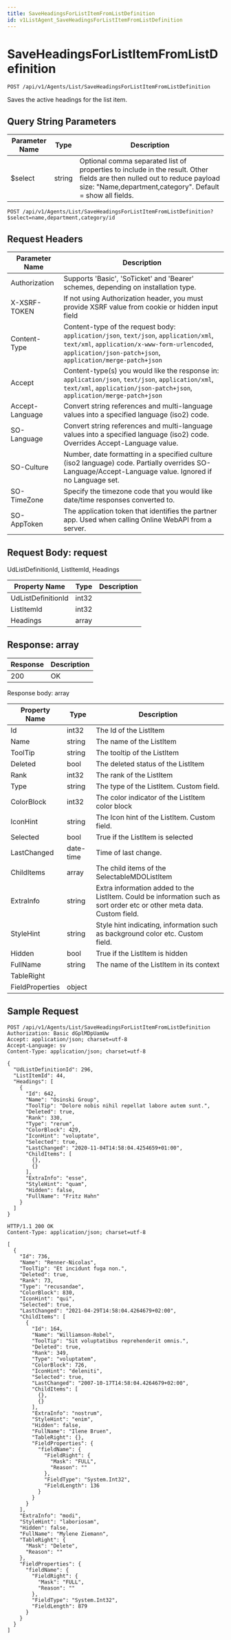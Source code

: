 ```yaml
---
title: SaveHeadingsForListItemFromListDefinition
id: v1ListAgent_SaveHeadingsForListItemFromListDefinition
---
```


# SaveHeadingsForListItemFromListDefinition

```http
POST /api/v1/Agents/List/SaveHeadingsForListItemFromListDefinition
```

Saves the active headings for the list item.







## Query String Parameters

| Parameter Name | Type |  Description |
|----------------|------|--------------|
| $select | string |  Optional comma separated list of properties to include in the result. Other fields are then nulled out to reduce payload size: "Name,department,category". Default = show all fields. |

```http
POST /api/v1/Agents/List/SaveHeadingsForListItemFromListDefinition?$select=name,department,category/id
```


## Request Headers

| Parameter Name | Description |
|----------------|-------------|
| Authorization  | Supports 'Basic', 'SoTicket' and 'Bearer' schemes, depending on installation type. |
| X-XSRF-TOKEN   | If not using Authorization header, you must provide XSRF value from cookie or hidden input field |
| Content-Type | Content-type of the request body: `application/json`, `text/json`, `application/xml`, `text/xml`, `application/x-www-form-urlencoded`, `application/json-patch+json`, `application/merge-patch+json` |
| Accept         | Content-type(s) you would like the response in: `application/json`, `text/json`, `application/xml`, `text/xml`, `application/json-patch+json`, `application/merge-patch+json` |
| Accept-Language | Convert string references and multi-language values into a specified language (iso2) code. |
| SO-Language | Convert string references and multi-language values into a specified language (iso2) code. Overrides Accept-Language value. |
| SO-Culture | Number, date formatting in a specified culture (iso2 language) code. Partially overrides SO-Language/Accept-Language value. Ignored if no Language set. |
| SO-TimeZone | Specify the timezone code that you would like date/time responses converted to. |
| SO-AppToken | The application token that identifies the partner app. Used when calling Online WebAPI from a server. |

## Request Body: request  

UdListDefinitionId, ListItemId, Headings 

| Property Name | Type |  Description |
|----------------|------|--------------|
| UdListDefinitionId | int32 |  |
| ListItemId | int32 |  |
| Headings | array |  |


## Response: array



| Response | Description |
|----------------|-------------|
| 200 | OK |

Response body: array

| Property Name | Type |  Description |
|----------------|------|--------------|
| Id | int32 | The Id of the ListItem |
| Name | string | The name of the ListItem |
| ToolTip | string | The tooltip of the ListItem |
| Deleted | bool | The deleted status of the ListItem |
| Rank | int32 | The rank of the ListItem |
| Type | string | The type of the ListItem. Custom field. |
| ColorBlock | int32 | The color indicator of the ListItem color block |
| IconHint | string | The Icon hint of the ListItem. Custom field. |
| Selected | bool | True if the ListItem is selected |
| LastChanged | date-time | Time of last change. |
| ChildItems | array | The child items of the SelectableMDOListItem |
| ExtraInfo | string | Extra information added to the ListItem. Could be information such as sort order etc or other meta data. Custom field. |
| StyleHint | string | Style hint indicating, information such as background color etc. Custom field. |
| Hidden | bool | True if the ListItem is hidden |
| FullName | string | The name of the ListItem in its context |
| TableRight |  |  |
| FieldProperties | object |  |

## Sample Request

```http!
POST /api/v1/Agents/List/SaveHeadingsForListItemFromListDefinition
Authorization: Basic dGplMDpUamUw
Accept: application/json; charset=utf-8
Accept-Language: sv
Content-Type: application/json; charset=utf-8

{
  "UdListDefinitionId": 296,
  "ListItemId": 44,
  "Headings": [
    {
      "Id": 642,
      "Name": "Osinski Group",
      "ToolTip": "Dolore nobis nihil repellat labore autem sunt.",
      "Deleted": true,
      "Rank": 330,
      "Type": "rerum",
      "ColorBlock": 429,
      "IconHint": "voluptate",
      "Selected": true,
      "LastChanged": "2020-11-04T14:58:04.4254659+01:00",
      "ChildItems": [
        {},
        {}
      ],
      "ExtraInfo": "esse",
      "StyleHint": "quam",
      "Hidden": false,
      "FullName": "Fritz Hahn"
    }
  ]
}
```

```http_
HTTP/1.1 200 OK
Content-Type: application/json; charset=utf-8

[
  {
    "Id": 736,
    "Name": "Renner-Nicolas",
    "ToolTip": "Et incidunt fuga non.",
    "Deleted": true,
    "Rank": 73,
    "Type": "recusandae",
    "ColorBlock": 830,
    "IconHint": "qui",
    "Selected": true,
    "LastChanged": "2021-04-29T14:58:04.4264679+02:00",
    "ChildItems": [
      {
        "Id": 164,
        "Name": "Williamson-Robel",
        "ToolTip": "Sit voluptatibus reprehenderit omnis.",
        "Deleted": true,
        "Rank": 349,
        "Type": "voluptatem",
        "ColorBlock": 726,
        "IconHint": "deleniti",
        "Selected": true,
        "LastChanged": "2007-10-17T14:58:04.4264679+02:00",
        "ChildItems": [
          {},
          {}
        ],
        "ExtraInfo": "nostrum",
        "StyleHint": "enim",
        "Hidden": false,
        "FullName": "Ilene Bruen",
        "TableRight": {},
        "FieldProperties": {
          "fieldName": {
            "FieldRight": {
              "Mask": "FULL",
              "Reason": ""
            },
            "FieldType": "System.Int32",
            "FieldLength": 136
          }
        }
      }
    ],
    "ExtraInfo": "modi",
    "StyleHint": "laboriosam",
    "Hidden": false,
    "FullName": "Mylene Ziemann",
    "TableRight": {
      "Mask": "Delete",
      "Reason": ""
    },
    "FieldProperties": {
      "fieldName": {
        "FieldRight": {
          "Mask": "FULL",
          "Reason": ""
        },
        "FieldType": "System.Int32",
        "FieldLength": 879
      }
    }
  }
]
```